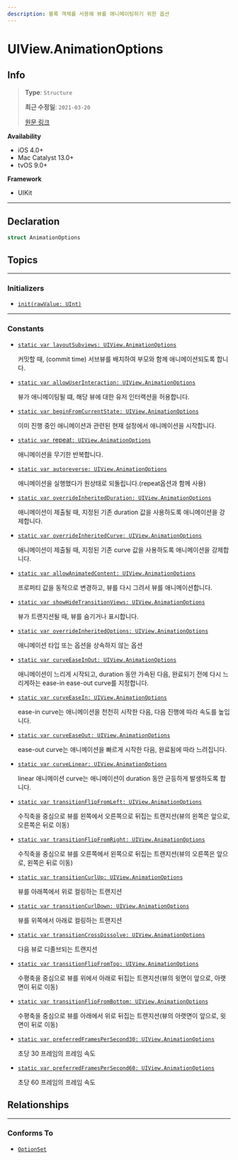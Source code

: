 ```yaml
---
description: 블록 객체를 사용해 뷰를 애니메이팅하기 위한 옵션
---
```


# UIView.AnimationOptions

## Info
> **Type**: `Structure`
>
> **최근 수정일**: `2021-03-20`
>
> [원문 링크](https://developer.apple.com/documentation/uikit/uiview/animationoptions)

**Availability**

- iOS 4.0+
- Mac Catalyst 13.0+
- tvOS 9.0+

**Framework**

- UIKit

---

## Declaration

```swift
struct AnimationOptions
```

## Topics

---

### Initializers

- [`init(rawValue: UInt)`](https://developer.apple.com/documentation/uikit/uiview/animationoptions/1625037-init)

---

### Constants

- [`static var layoutSubviews: UIView.AnimationOptions`](https://developer.apple.com/documentation/uikit/uiview/animationoptions/1622543-layoutsubviews)

  커밋할 때, (commit time) 서브뷰를 배치하여 부모와 함께 애니메이션되도록 합니다.

- [`static var allowUserInteraction: UIView.AnimationOptions`](https://developer.apple.com/documentation/uikit/uiview/animationoptions/1622440-allowuserinteraction)

  뷰가 애니메이팅될 떄, 해당 뷰에 대한 유저 인터랙션을 허용합니다.

- [`static var beginFromCurrentState: UIView.AnimationOptions`](https://developer.apple.com/documentation/uikit/uiview/animationoptions/1622575-beginfromcurrentstate)

  이미 진행 중인 애니메이션과 관련된 현재 설정에서 애니메이션을 시작합니다.

- [`static var `repeat`: UIView.AnimationOptions`](https://developer.apple.com/documentation/uikit/uiview/animationoptions/1622487-repeat)

  애니메이션을 무기한 반복합니다.

- [`static var autoreverse: UIView.AnimationOptions`](https://developer.apple.com/documentation/uikit/uiview/animationoptions/1622639-autoreverse)

  애니메이션을 실행했다가 원상태로 되돌립니다.(repeat옵션과 함께 사용)

- [`static var overrideInheritedDuration: UIView.AnimationOptions`](https://developer.apple.com/documentation/uikit/uiview/animationoptions/1622434-overrideinheritedduration)

  애니메이션이 제출될 때, 지정된 기존 duration 값을 사용하도록 애니메이션을 강제합니다. 

- [`static var overrideInheritedCurve: UIView.AnimationOptions`](https://developer.apple.com/documentation/uikit/uiview/animationoptions/1622514-overrideinheritedcurve)

  애니메이션이 제출될 때, 지정된 기존 curve 값을 사용하도록 애니메이션을 강제합니다.

- [`static var allowAnimatedContent: UIView.AnimationOptions`](https://developer.apple.com/documentation/uikit/uiview/animationoptions/1622470-allowanimatedcontent)

  프로퍼티 값을 동적으로 변경하고, 뷰를 다시 그려서 뷰를 애니메이션합니다.

- [`static var showHideTransitionViews: UIView.AnimationOptions`](https://developer.apple.com/documentation/uikit/uiview/animationoptions/1622462-showhidetransitionviews)

  뷰가 트랜지션될 때, 뷰를 숨기거나 표시합니다.

- [`static var overrideInheritedOptions: UIView.AnimationOptions`](https://developer.apple.com/documentation/uikit/uiview/animationoptions/1622645-overrideinheritedoptions)

  애니메이션 타입 또는 옵션을 상속하지 않는 옵션

- [`static var curveEaseInOut: UIView.AnimationOptions`](https://developer.apple.com/documentation/uikit/uiview/animationoptions/1622604-curveeaseinout)

  애니메이션이 느리게 시작되고, duration 동안 가속된 다음, 완료되기 전에 다시 느리게하는 ease-in ease-out curve를 지정합니다.

- [`static var curveEaseIn: UIView.AnimationOptions`](https://developer.apple.com/documentation/uikit/uiview/animationoptions/1622495-curveeasein)

  ease-in curve는 애니메이션을 천천히 시작한 다음, 다음 진행에 따라 속도를 높입니다.

- [`static var curveEaseOut: UIView.AnimationOptions`](https://developer.apple.com/documentation/uikit/uiview/animationoptions/1622656-curveeaseout)

  ease-out curve는 애니메이션을 빠르게 시작한 다음, 완료됨에 따라 느려집니다.

- [`static var curveLinear: UIView.AnimationOptions`](https://developer.apple.com/documentation/uikit/uiview/animationoptions/1622478-curvelinear)

  linear 애니메이션 curve는 애니메이션이 duration 동안 균등하게 발생하도록 합니다.

- [`static var transitionFlipFromLeft: UIView.AnimationOptions`](https://developer.apple.com/documentation/uikit/uiview/animationoptions/1622646-transitionflipfromleft)

  수직축을 중심으로 뷰를 왼쪽에서 오른쪽으로 뒤집는 트랜지션(뷰의 왼쪽은 앞으로, 오른쪽은 뒤로 이동)

- [`static var transitionFlipFromRight: UIView.AnimationOptions`](https://developer.apple.com/documentation/uikit/uiview/animationoptions/1622573-transitionflipfromright)

  수직축을 중심으로 뷰를 오른쪽에서 왼쪽으로 뒤집는 트랜지션(뷰의 오른쪽은 앞으로, 왼쪽은 뒤로 이동)

- [`static var transitionCurlUp: UIView.AnimationOptions`](https://developer.apple.com/documentation/uikit/uiview/animationoptions/1622637-transitioncurlup)

  뷰를 아래쪽에서 위로 컬링하는 트랜지션

- [`static var transitionCurlDown: UIView.AnimationOptions`](https://developer.apple.com/documentation/uikit/uiview/animationoptions/1622455-transitioncurldown)

  뷰를 위쪽에서 아래로 컬링하는 트랜지션

- [`static var transitionCrossDissolve: UIView.AnimationOptions`](https://developer.apple.com/documentation/uikit/uiview/animationoptions/1622499-transitioncrossdissolve)

  다음 뷰로 디졸브되는 트랜지션

- [`static var transitionFlipFromTop: UIView.AnimationOptions`](https://developer.apple.com/documentation/uikit/uiview/animationoptions/1622548-transitionflipfromtop)

  수평축을 중심으로 뷰를 위에서 아래로 뒤집는 트랜지션(뷰의 윗면이 앞으로, 아랫면이 뒤로 이동)

- [`static var transitionFlipFromBottom: UIView.AnimationOptions`](https://developer.apple.com/documentation/uikit/uiview/animationoptions/1622632-transitionflipfrombottom)

  수평축을 중심으로 뷰를 아래에서 위로 뒤집는 트랜지션(뷰의 아랫면이 앞으로, 윗면이 뒤로 이동)

- [`static var preferredFramesPerSecond30: UIView.AnimationOptions`](https://developer.apple.com/documentation/uikit/uiview/animationoptions/2806817-preferredframespersecond30)

  초당 30 프레임의 프레임 속도

- [`static var preferredFramesPerSecond60: UIView.AnimationOptions`](https://developer.apple.com/documentation/uikit/uiview/animationoptions/2806816-preferredframespersecond60)

  초당 60 프레임의 프레임 속도

## Relationships

---

### Conforms To

- [`OptionSet`](https://developer.apple.com/documentation/swift/optionset)

